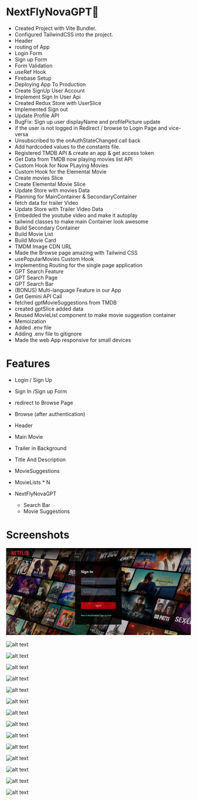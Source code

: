 # NextFlyNovaGPT🚀

- Created Project with Vite Bundler.
- Configured TailwindCSS into the project.
- Header
- routing of App
- Login Form
- Sign up Form
- Form Validation
- useRef Hook
- Firebase Setup
- Deploying App To Production
- Create SignUp User Account
- Implement Sign In User Api
- Created Redux Store with UserSlice
- Implemented Sign out
- Update Profile API
- BugFix: Sign up user displayName and profilePicture update
- if the user is not logged in Redirect / browse to Login Page and vice-versa
- Unsubscribed to the onAuthStateChanged call back
- Add hardcoded values to the constants file.
- Registered TMDB API & create an app & get access token
- Get Data from TMDB now playing movies list API
- Custom Hook for Now PLaying Movies
- Custom Hook for the Elemental Movie
- Create movies Slice
- Create Elemental Movie Slice
- Update Store with movies Data
- Planning for MainContainer & SecondaryContainer
- fetch data for trailer Video
- Update Store with Trailer Video Data
- Embedded the youtube video and make it autoplay
- tailwind classes to make main Container look awesome
- Build Secondary Container
- Build Movie List
- Build Movie Card
- TMDM Image CDN URL
- Made the Browse page amazing with Tailwind CSS
- usePopularMovies Custom Hook
- Implementing Routing for the single page application
- GPT Search Feature
- GPT Search Page
- GPT Search Bar
- (BONUS) Multi-language Feature in our App
- Get Gemini API Call
- fetched gptMovieSuggestions from TMDB
- created gptSlice added data
- Reused MovieList component to make movie suggestion container
- Memoization
- Added .env file
- Adding .env file to gitignore
- Made the web App responsive for small devices

# Features

- Login / Sign Up
- Sign In /Sign up Form
- redirect to Browse Page
- Browse (after authentication)
- Header
- Main Movie
- Trailer in Background
- Title And Description
- MovieSuggestions
- MovieLists \* N

- NextFlyNovaGPT
  - Search Bar
  - Movie Suggestions

# Screenshots

![alt text](image.png)

![alt text](image-1.png)


![alt text](image-2.png)

![alt text](<Screenshot 2025-10-31 182818.png>)

![alt text](image-3.png)

![alt text](image-4.png)

![alt text](image-5.png)

![alt text](image-6.png)

![alt text](image-7.png)

![alt text](image-8.png)

![alt text](image-9.png)

![alt text](image-10.png)

![alt text](image-11.png)


![alt text](image-12.png)

![alt text](image-13.png)

